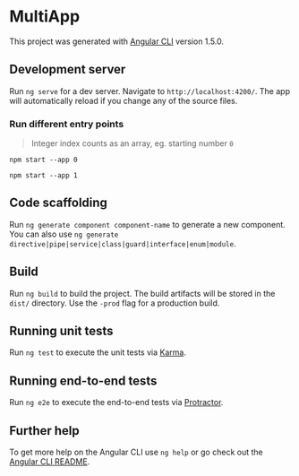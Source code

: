 # MultiApp

This project was generated with [Angular CLI](https://github.com/angular/angular-cli) version 1.5.0.

## Development server
Run `ng serve` for a dev server. Navigate to `http://localhost:4200/`. The app will automatically reload if you change any of the source files.

### Run different entry points

> Integer index counts as an array, eg. starting number `0`

```npm start --app 0```

```npm start --app 1```



## Code scaffolding

Run `ng generate component component-name` to generate a new component. You can also use `ng generate directive|pipe|service|class|guard|interface|enum|module`.

## Build

Run `ng build` to build the project. The build artifacts will be stored in the `dist/` directory. Use the `-prod` flag for a production build.

## Running unit tests

Run `ng test` to execute the unit tests via [Karma](https://karma-runner.github.io).

## Running end-to-end tests

Run `ng e2e` to execute the end-to-end tests via [Protractor](http://www.protractortest.org/).

## Further help

To get more help on the Angular CLI use `ng help` or go check out the [Angular CLI README](https://github.com/angular/angular-cli/blob/master/README.md).
